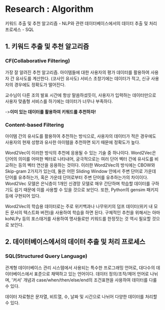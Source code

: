 # Research : Algorithm
키워드 추출 및 추천 알고리즘 - NLP와 관련
데이터베이스에서의 데이터 추출 및 처리 프로세스 - SQL
## 1. 키워드 추출 및 추천 알고리즘
### CF(Collaborative Filtering)
가장 잘 알려진 추천 알고리즘. 아이템들에 대한 사용자의 평가 데이터를 활용하여 사용자 간 유사도를 계산한다. (코사인 유사도)
서비스 초창기에는 데이터가 적고, 신규 사용자의 경우에도 정확도가 떨어진다.

교수님이 다른 조의 발표 시간에 항상 말씀하셨듯이, 사용자가 입력하는 데이터만으로 사용자 맞춤형 서비스를 하기에는 데이터가 너무나 부족하다.

->__이미 있는 데이터를 활용하여 키워드를 추천하자!__
### Content-based Filtering
아이템 간의 유사도를 활용하여 추천하는 방식으로, 사용자의 데이터가 적은 경우에도 사용자의 현재 성향과 유사한 아이템을 추천하면 되기 때문에
정확도가 높다. 

Word2Vec이 이러한 방식의 추천에 응용될 수 있는 기술 중 하나이다. Word2Vec은 단어의 의미를 어떠한 벡터로 나타내어, 궁극적으로는 여러 단어 벡터
간에 유사도를 비교하는 등의 벡터 연산을 응용하는 것이다. 이러한 Word2Vec의 방식에는 CBOW와 Skip-gram 2가지가 있는데, 둘은 어떤 Sliding Window
안에서 주변 단어로 가운데 단어를 유추하는가, 혹은 가운데 단어로부터 주변 단어를 유추하는가의 차이이다. Word2Vec 모델은 은닉층이 1개인 신경망 모델로
매우 간단하며 학습할 데이터를 구하기도 쉽기 때문에 이를 사용할 수 있을 것으로 보인다. 또한, Python의 gensim 패키지 등에 구현되어 있다.

Word2Vec의 학습용 데이터로는 주로 위키백과나 나무위키의 덤프 데이터(위키 내 모든 문서의 텍스트화 버전)을 사용하여 학습을 하면 된다. 구체적인 추천을
위해서는 아마 koNLPy 등의 포스태거를 사용하여 명사들로만 키워드를 한정짓는 것 역시 필요할 것으로 보인다.

## 2. 데이터베이스에서의 데이터 추출 및 처리 프로세스
### SQL(Structured Query Language)
관계형 데이터베이스 관리 시스템에서 사용되는 특수한 프로그래밍 언어로, 대다수의 데이터베이스에서 표준으로 채택하고 있는 언어이다.
데이터 정의/조작/제어 언어로 나뉘며, '커서' 개념과 case/when/then/else/end의 조건표현을 사용하여 데이터를 다룰 수 있다.

데이터 자료형은 문자열, 비트열, 수, 날짜 및 시간으로 나뉘어 다양한 데이터를 처리할 수 있다.
